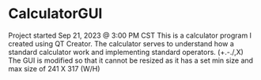 # CalculatorGUI
Project started Sep 21, 2023 @ 3:00 PM CST
This is a calculator program I created using QT Creator. The calculator serves to understand how a standard calculator work and implementing standard operators. (+.-./,X)
The GUI is modified so that it cannot be resized as it has a set min size and max size of 241 X 317 (W/H)
